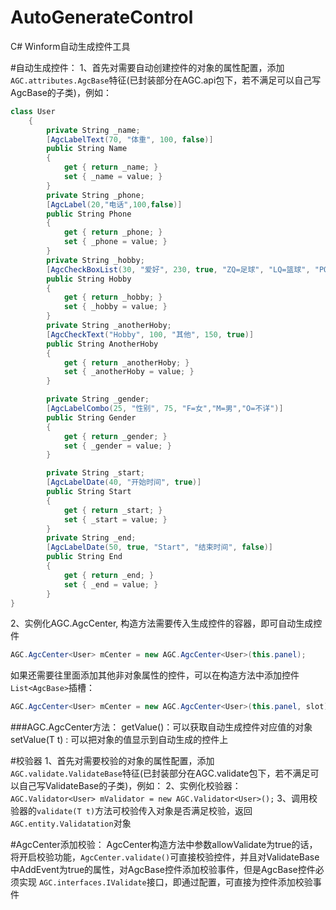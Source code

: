 # AutoGenerateControl
C# Winform自动生成控件工具

#自动生成控件：
1、首先对需要自动创建控件的对象的属性配置，添加`AGC.attributes.AgcBase`特征(已封装部分在AGC.api包下，若不满足可以自己写AgcBase的子类)，例如：
```csharp
class User
    {
        private String _name;
        [AgcLabelText(70, "体重", 100, false)]
        public String Name
        {
            get { return _name; }
            set { _name = value; }
        }
        private String _phone;
        [AgcLabel(20,"电话",100,false)]
        public String Phone
        {
            get { return _phone; }
            set { _phone = value; }
        }
        private String _hobby;
        [AgcCheckBoxList(30, "爱好", 230, true, "ZQ=足球", "LQ=篮球", "PQ=排球")]
        public String Hobby
        {
            get { return _hobby; }
            set { _hobby = value; }
        }
        private String _anotherHoby;
        [AgcCheckText("Hobby", 100, "其他", 150, true)]
        public String AnotherHoby
        {
            get { return _anotherHoby; }
            set { _anotherHoby = value; }
        }

        private String _gender;
        [AgcLabelCombo(25, "性别", 75, "F=女","M=男","O=不详")]
        public String Gender
        {
            get { return _gender; }
            set { _gender = value; }
        }

        private String _start;
        [AgcLabelDate(40, "开始时间", true)]
        public String Start
        {
            get { return _start; }
            set { _start = value; }
        }
        private String _end;
        [AgcLabelDate(50, true, "Start", "结束时间", false)]
        public String End
        {
            get { return _end; }
            set { _end = value; }
        }
}
```
2、实例化AGC.AgcCenter<T>, 构造方法需要传入生成控件的容器，即可自动生成控件
```csharp
AGC.AgcCenter<User> mCenter = new AGC.AgcCenter<User>(this.panel);
```
如果还需要往里面添加其他非对象属性的控件，可以在构造方法中添加控件`List<AgcBase>`插槽：
```csharp
AGC.AgcCenter<User> mCenter = new AGC.AgcCenter<User>(this.panel, slot);
```

###AGC.AgcCenter<T>方法：
getValue()：可以获取自动生成控件对应值的对象
setValue(T t) : 可以把对象的值显示到自动生成的控件上

#校验器
1、首先对需要校验的对象的属性配置，添加`AGC.validate.ValidateBase`特征(已封装部分在AGC.validate包下，若不满足可以自己写ValidateBase的子类)，例如：
2、实例化校验器：
`AGC.Validator<User> mValidator = new AGC.Validator<User>();`
3、调用校验器的`validate(T t)`方法可校验传入对象是否满足校验，返回`AGC.entity.Validatation`对象

#AgcCenter添加校验：
AgcCenter构造方法中参数allowValidate为true的话，将开启校验功能，`AgcCenter.validate()`可直接校验控件，并且对ValidateBase中AddEvent为true的属性，对AgcBase控件添加校验事件，但是AgcBase控件必须实现 `AGC.interfaces.IValidate`接口，即通过配置，可直接为控件添加校验事件
